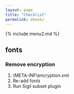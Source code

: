 ```yaml
---
layout: page
title: "Checklist"
permalink: ebook/
---
```


{% include menu2.md %}

## fonts
### Remove encryption
1. \META-INF\encryption.xml
2. Re-add fonts
3. Run Sigil subset plugin

